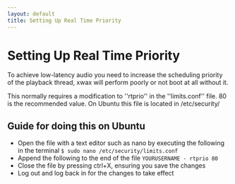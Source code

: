 ```yaml
---
layout: default
title: Setting Up Real Time Priority
---
```

# Setting Up Real Time Priority

To achieve low-latency audio you need to increase the scheduling priority of the playback thread, xwax will perform poorly or not boot at all without it.

This normally requires a modification to ''rtprio'' in the ''limits.conf'' file. 80 is the recommended value. On Ubuntu this file is located in /etc/security/

## Guide for doing this on Ubuntu


  - Open the file with a text editor such as nano by executing the following
    in the terminal `$ sudo nano /etc/security/limits.conf`
  - Append the following to the end of the file `YOURUSERNAME - rtprio 80`
  - Close the file by pressing ctrl+X, ensuring you save the changes
  - Log out and log back in for the changes to take effect

